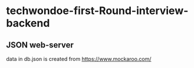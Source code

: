 # techwondoe-first-Round-interview-backend

## JSON web-server

data in db.json is created from https://www.mockaroo.com/

